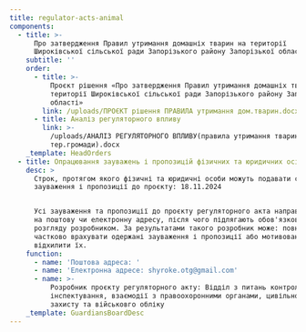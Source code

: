 ```yaml
---
title: regulator-acts-animal
components:
  - title: >-
      Про затвердження Правил утримання домашніх тварин на території
      Широківської сільської ради Запорізького району Запорізької області
    subtitle: ''
    order:
      - title: >-
          Проєкт рішення «Про затвердження Правил утримання домашніх тварин на
          території Широківської сільської ради Запорізького району Запорізької
          області»
        link: /uploads/ПРОЄКТ рішення ПРАВИЛА утримання дом.тварин.docx
      - title: Аналіз регуляторного впливу
        link: >-
          /uploads/АНАЛІЗ РЕГУЛЯТОРНОГО ВПЛИВУ(правила утримання тварин на
          тер.громади).docx
    _template: HeadOrders
  - title: Опрацювання зауважень і пропозицій фізичних та юридичних осіб
    desc: >
      Строк, протягом якого фізичні та юридичні особи можуть подавати свої
      зауваження і пропозиції до проєкту: 18.11.2024 


      Усі зауваження та пропозиції до проєкту регуляторного акта направляється
      на поштову чи електронну адресу, після чого підлягають обов'язковому
      розгляду розробником. За результатами такого розробник може: повністю або
      частково врахувати одержані зауваження і пропозиції або мотивовано
      відхилити їх. 
    function:
      - name: 'Поштова адреса: '
      - name: 'Електронна адресе: shyroke.otg@gmail.com'
      - name: >-
          Розробник проєкту регуляторного акту: Відділ з питань контролю та
          інспектування, взаємодії з правоохоронними органами, цивільного
          захисту та військовго обліку
    _template: GuardiansBoardDesc
---
```


